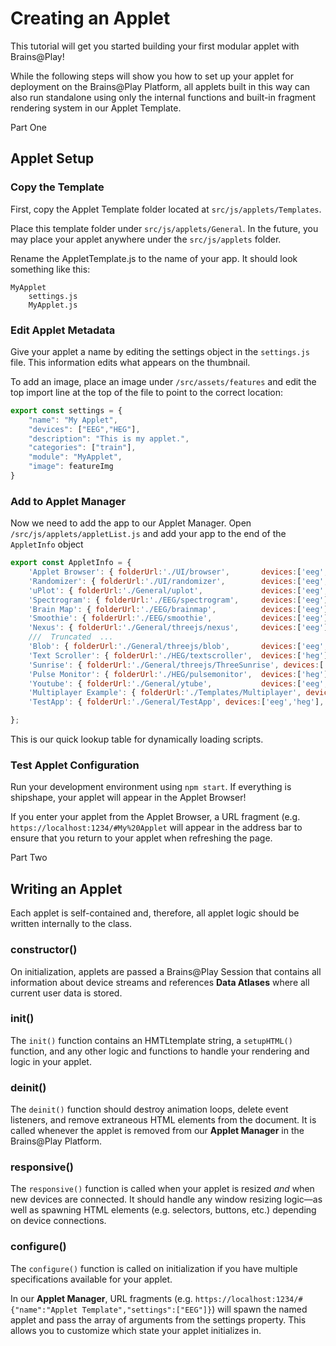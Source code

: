 # Creating an Applet

This tutorial will get you started building your first modular applet with Brains@Play! 

While the following steps will show you how to set up your applet for deployment on the Brains@Play Platform, all applets built in this way can also run standalone using only the internal functions and built-in fragment rendering system in our Applet Template. 

<div class="brainsatplay-tutorial-subheader">
<p>Part One</p>
<h2>Applet Setup</h2>
</div>

### Copy the Template
First, copy the Applet Template folder located at `src/js/applets/Templates`.

Place this template folder under `src/js/applets/General`. In the future, you may place your applet anywhere under the `src/js/applets` folder. 

Rename the AppletTemplate.js to the name of your app. It should look something like this:
```
MyApplet
    settings.js
    MyApplet.js
```

### Edit Applet Metadata
Give your applet a name by editing the settings object in the `settings.js` file. This information edits what appears on the thumbnail.

To add an image, place an image under `/src/assets/features` and edit the top import line at the top of the file to point to the correct location:


```js
export const settings = {
    "name": "My Applet",
    "devices": ["EEG","HEG"],
    "description": "This is my applet.",
    "categories": ["train"],
    "module": "MyApplet",
    "image": featureImg
}
```

### Add to Applet Manager
Now we need to add the app to our Applet Manager. Open `/src/js/applets/appletList.js` and add your app to the end of the `AppletInfo` object

```js
export const AppletInfo = {
    'Applet Browser': { folderUrl:'./UI/browser',       devices:['eeg','heg'],     categories:['UI']},
    'Randomizer': { folderUrl:'./UI/randomizer',        devices:['eeg','heg'],     categories:['UI']},
    'uPlot': { folderUrl:'./General/uplot',             devices:['eeg','heg'],     categories:['data']},
    'Spectrogram': { folderUrl:'./EEG/spectrogram',     devices:['eeg'],           categories:['data']},
    'Brain Map': { folderUrl:'./EEG/brainmap',          devices:['eeg'],           categories:['data']},
    'Smoothie': { folderUrl:'./EEG/smoothie',           devices:['eeg'],           categories:['data']},
    'Nexus': { folderUrl:'./General/threejs/nexus',     devices:['eeg'],           categories:['multiplayer','feedback']},
    ///  Truncated  ...
    'Blob': { folderUrl:'./General/threejs/blob',       devices:['eeg','heg'],           categories:
    'Text Scroller': { folderUrl:'./HEG/textscroller',  devices:['heg'],           categories:['feedback'] },
    'Sunrise': { folderUrl:'./General/threejs/ThreeSunrise', devices:['heg'],      categories:['feedback'] },
    'Pulse Monitor': { folderUrl:'./HEG/pulsemonitor',  devices:['heg'],           categories:['data'] },
    'Youtube': { folderUrl:'./General/ytube',           devices:['eeg','heg'],     categories:['feedback'] },
    'Multiplayer Example': { folderUrl:'./Templates/Multiplayer', devices:['eeg','heg'], categories:['multiplayer','feedback'] },
    'TestApp': { folderUrl:'./General/TestApp', devices:['eeg','heg'], categories:['feedback'] },

};
```

This is our quick lookup table for dynamically loading scripts.

### Test Applet Configuration
Run your development environment using `npm start`. If everything is shipshape, your applet will appear in the Applet Browser! 

If you enter your applet from the Applet Browser, a URL fragment (e.g. `https://localhost:1234/#My%20Applet` will appear in the address bar to ensure that you return to your applet when refreshing the page.

<div class="brainsatplay-tutorial-subheader">
<p>Part Two</p>
<h2>Writing an Applet</h2>
</div>

Each applet is self-contained and, therefore, all applet logic should be written internally to the class. 

### constructor()
On initialization, applets are passed a Brains@Play Session that contains all information about device streams and references **Data Atlases** where all current user data is stored.

### init()
The `init()` function contains an HMTLtemplate string, a `setupHTML()` function, and any other logic and functions to handle your rendering and logic in your applet. 

### deinit()
The `deinit()` function should destroy animation loops, delete event listeners, and remove extraneous HTML elements from the document. It is called whenever the applet is removed from our **Applet Manager** in the Brains@Play Platform.

### responsive()
The `responsive()` function is called when your applet is resized *and* when new devices are connected. It should handle any window resizing logic—as well as spawning HTML elements (e.g. selectors, buttons, etc.) depending on device connections.

### configure()
The `configure()` function is called on initialization if you have multiple specifications available for your applet. 

In our **Applet Manager**, URL fragments (e.g. `https://localhost:1234/#{"name":"Applet Template","settings":["EEG"]}`) will spawn the named applet and pass the array of arguments from the settings property. This allows you to customize which state your applet initializes in. 